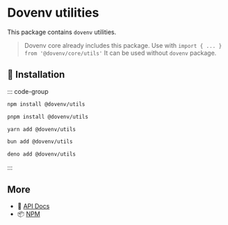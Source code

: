 # Dovenv utilities

This package contains `dovenv` utilities.

> Dovenv core already includes this package. Use with `import { ... } from '@dovenv/core/utils'`
> It can be used without `dovenv` package.

## 🔑 Installation

::: code-group

```bash [npm]
npm install @dovenv/utils
```

```bash [pnpm]
pnpm install @dovenv/utils
```

```bash [yarn]
yarn add @dovenv/utils
```

```bash [bun]
bun add @dovenv/utils
```

```bash [deno]
deno add @dovenv/utils
```

:::

## More

- 📖 [API Docs](api.md)
- 📦 [NPM](https://www.npmjs.com/package/@dovenv/utils)
